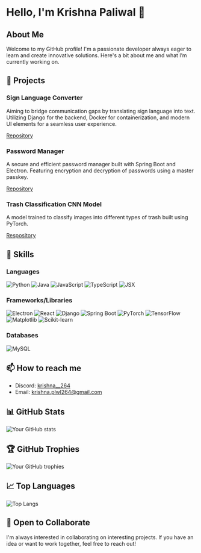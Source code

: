 # Hello, I'm Krishna Paliwal 👋

## About Me
Welcome to my GitHub profile! I'm a passionate developer always eager to learn and create innovative solutions. Here's a bit about me and what I’m currently working on.

## 🔭 Projects
### Sign Language Converter
Aiming to bridge communication gaps by translating sign language into text. Utilizing Django for the backend, Docker for containerization, and modern UI elements for a seamless user experience.

[Repository](https://github.com/KrishnaPaliwal264/Sign_Language_Converter)

### Password Manager
A secure and efficient password manager built with Spring Boot and Electron. Featuring encryption and decryption of passwords using a master passkey.

[Repository](https://github.com/KrishnaPaliwal264/Password_Manager)

### Trash Classification CNN Model
A model trained to classify images into different types of trash built using PyTorch.

[Respository](https://github.com/KrishnaPaliwal264/Trash_Classification_CNN_Model)

## 💼 Skills

### Languages
![Python](https://img.shields.io/badge/Python-3776AB?style=for-the-badge&logo=python&logoColor=white)
![Java](https://img.shields.io/badge/Java-ED8B00?style=for-the-badge&logo=java&logoColor=white)
![JavaScript](https://img.shields.io/badge/JavaScript-F7DF1E?style=for-the-badge&logo=javascript&logoColor=black)
![TypeScript](https://img.shields.io/badge/TypeScript-007ACC?style=for-the-badge&logo=typescript&logoColor=white)
![JSX](https://img.shields.io/badge/JSX-61DAFB?style=for-the-badge&logo=react&logoColor=black)

### Frameworks/Libraries
![Electron](https://img.shields.io/badge/Electron-47848F?style=for-the-badge&logo=electron&logoColor=white)
![React](https://img.shields.io/badge/React-61DAFB?style=for-the-badge&logo=react&logoColor=black)
![Django](https://img.shields.io/badge/Django-092E20?style=for-the-badge&logo=django&logoColor=white)
![Spring Boot](https://img.shields.io/badge/Spring%20Boot-6DB33F?style=for-the-badge&logo=spring-boot&logoColor=white)
![PyTorch](https://img.shields.io/badge/PyTorch-EE4C2C?style=for-the-badge&logo=pytorch&logoColor=white)
![TensorFlow](https://img.shields.io/badge/TensorFlow-FF6F00?style=for-the-badge&logo=tensorflow&logoColor=white)
![Matplotlib](https://img.shields.io/badge/Matplotlib-013243?style=for-the-badge&logo=python&logoColor=white)
![Scikit-learn](https://img.shields.io/badge/Scikit--learn-F7931E?style=for-the-badge&logo=scikit-learn&logoColor=white)

### Databases
![MySQL](https://img.shields.io/badge/MySQL-4479A1?style=for-the-badge&logo=mysql&logoColor=white)


## 📫 How to reach me
- Discord: [krishna__264](krishna__264)
- Email: krishna.plwl264@gmail.com

## 📊 GitHub Stats
![Your GitHub stats](https://github-readme-stats.vercel.app/api?username=KrishnaPaliwal264&show_icons=true&theme=radical)

## 🏆 GitHub Trophies
![Your GitHub trophies](https://github-profile-trophy.vercel.app/?username=KrishnaPaliwal264&theme=onedark)

## 📈 Top Languages
![Top Langs](https://github-readme-stats.vercel.app/api/top-langs/?username=KrishnaPaliwal264&layout=compact)

## 🤝 Open to Collaborate
I'm always interested in collaborating on interesting projects. If you have an idea or want to work together, feel free to reach out!
